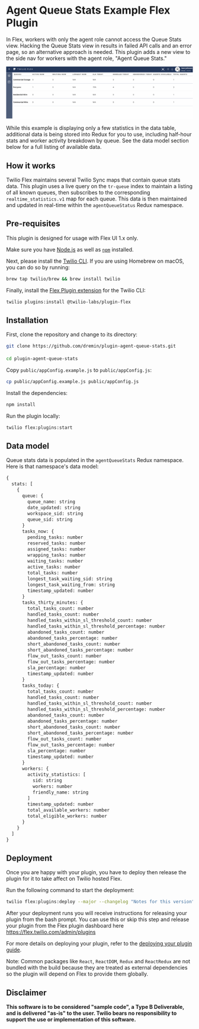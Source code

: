 # Agent Queue Stats Example Flex Plugin

In Flex, workers with only the agent role cannot access the Queue Stats view. Hacking the Queue Stats view in results in failed API calls and an error page, so an alternative approach is needed. This plugin adds a new view to the side nav for workers with the agent role, "Agent Queue Stats."

![Agent teams complex view demo](resources/stats.gif)

While this example is displaying only a few statistics in the data table, additional data is being stored into Redux for you to use, including half-hour stats and worker activity breakdown by queue. See the data model section below for a full listing of available data.

## How it works

Twilio Flex maintains several Twilio Sync maps that contain queue stats data. This plugin uses a live query on the `tr-queue` index to maintain a listing of all known queues, then subscribes to the corresponding `realtime_statistics.v1` map for each queue. This data is then maintained and updated in real-time within the `agentQueueStatus` Redux namespace.

## Pre-requisites

This plugin is designed for usage with Flex UI 1.x only.

Make sure you have [Node.js](https://nodejs.org) as well as [`npm`](https://npmjs.com) installed.

Next, please install the [Twilio CLI](https://www.twilio.com/docs/twilio-cli/quickstart). If you are using Homebrew on macOS, you can do so by running:

```bash
brew tap twilio/brew && brew install twilio
```

Finally, install the [Flex Plugin extension](https://www.twilio.com/docs/flex/developer/plugins/cli/install) for the Twilio CLI:

```bash
twilio plugins:install @twilio-labs/plugin-flex
```

## Installation

First, clone the repository and change to its directory:

```bash
git clone https://github.com/dremin/plugin-agent-queue-stats.git

cd plugin-agent-queue-stats
```

Copy `public/appConfig.example.js` to `public/appConfig.js`:

```bash
cp public/appConfig.example.js public/appConfig.js
```

Install the dependencies:

```bash
npm install
```

Run the plugin locally:

```bash
twilio flex:plugins:start
```

## Data model

Queue stats data is populated in the `agentQueueStats` Redux namespace. Here is that namespace's data model:

```
{
  stats: [
    {
      queue: {
        queue_name: string
        date_updated: string
        workspace_sid: string
        queue_sid: string
      }
      tasks_now: {
        pending_tasks: number
        reserved_tasks: number
        assigned_tasks: number
        wrapping_tasks: number
        waiting_tasks: number
        active_tasks: number
        total_tasks: number
        longest_task_waiting_sid: string
        longest_task_waiting_from: string
        timestamp_updated: number
      }
      tasks_thirty_minutes: {
        total_tasks_count: number
        handled_tasks_count: number
        handled_tasks_within_sl_threshold_count: number
        handled_tasks_within_sl_threshold_percentage: number
        abandoned_tasks_count: number
        abandoned_tasks_percentage: number
        short_abandoned_tasks_count: number
        short_abandoned_tasks_percentage: number
        flow_out_tasks_count: number
        flow_out_tasks_percentage: number
        sla_percentage: number
        timestamp_updated: number
      }
      tasks_today: {
        total_tasks_count: number
        handled_tasks_count: number
        handled_tasks_within_sl_threshold_count: number
        handled_tasks_within_sl_threshold_percentage: number
        abandoned_tasks_count: number
        abandoned_tasks_percentage: number
        short_abandoned_tasks_count: number
        short_abandoned_tasks_percentage: number
        flow_out_tasks_count: number
        flow_out_tasks_percentage: number
        sla_percentage: number
        timestamp_updated: number
      }
      workers: {
        activity_statistics: [
          sid: string
          workers: number
          friendly_name: string
        ]
        timestamp_updated: number
        total_available_workers: number
        total_eligible_workers: number
      }
    }
  ]
}
```

## Deployment

Once you are happy with your plugin, you have to deploy then release the plugin for it to take affect on Twilio hosted Flex.

Run the following command to start the deployment:

```bash
twilio flex:plugins:deploy --major --changelog "Notes for this version" --description "Functionality of the plugin"
```

After your deployment runs you will receive instructions for releasing your plugin from the bash prompt. You can use this or skip this step and release your plugin from the Flex plugin dashboard here https://flex.twilio.com/admin/plugins

For more details on deploying your plugin, refer to the [deploying your plugin guide](https://www.twilio.com/docs/flex/plugins#deploying-your-plugin).

Note: Common packages like `React`, `ReactDOM`, `Redux` and `ReactRedux` are not bundled with the build because they are treated as external dependencies so the plugin will depend on Flex to provide them globally.

## Disclaimer

**This software is to be considered "sample code", a Type B Deliverable, and is delivered "as-is" to the user. Twilio bears no responsibility to support the use or implementation of this software.**
